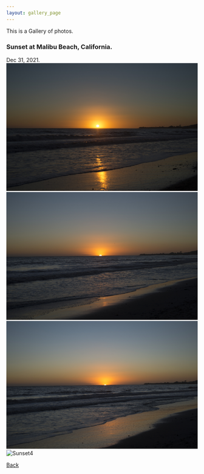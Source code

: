 ```yaml
---
layout: gallery_page
---
```


This is a Gallery of photos.

### Sunset at Malibu Beach, California.
Dec 31, 2021. 
![Sunset1](./images/sunset1.JPG)
![Sunset2](./images/sunset2.JPG)
![Sunset3](./images/sunset3.JPG)
![Sunset4](./images/sunset4.JPG)

[Back](./index.html)
